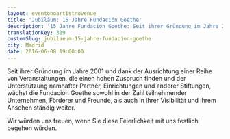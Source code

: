```yaml
---
layout: eventonoartistnovenue
title: 'Jubiläum: 15 Jahre Fundación Goethe'
description: '15 Jahre Fundación Goethe: Seit ihrer Gründung im Jahre 2001 und dank der Ausrichtung einer Reihe von Veranstaltungen, die einen hohen Zuspruch finden und der Unterstützung namhafter Partner, Einrichtungen und anderer Stiftungen ...'
translationKey: 319
customSlug: jubilaeum-15-jahre-fundacion-goethe
city: Madrid
date: 2016-06-08 19:00:00
---
```


Seit ihrer Gründung im Jahre 2001 und dank der Ausrichtung einer Reihe von Veranstaltungen, die einen hohen Zuspruch finden und der Unterstützung namhafter Partner, Einrichtungen und anderer Stiftungen, wächst die Fundación Goethe sowohl in der Zahl teilnehmender Unternehmen, Förderer und Freunde, als auch in ihrer Visibilität und ihrem Ansehen ständig weiter.

Wir würden uns freuen, wenn Sie diese Feierlichkeit mit uns festlich begehen würden.
